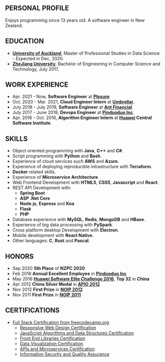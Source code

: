 ## PERSONAL PROFILE

Enjoys programming since 13 years old. A software engineer in New Zealand.

## EDUCATION

* **[University of Auckland](https://www.auckland.ac.nz/en.html)**, Master of Professional Studies in Data Science - Expected in Dec, 2020.
* **[ZheJiang University](http://www.zju.edu.cn/)**, Bachelor of Engineering in Computer Science and Technology, July 2017.

## WORK EXPERIENCE

* Apr. 2021 - Now, **Software Engineer** at **[Plexure](https://www.plexure.com/)**.
* Oct. 2020 - Mar. 2021, **Cloud Engineer Intern** at **[Umbrellar](https://www.umbrellar.com/)**.
* July 2018 - July 2019, **Software Engineer** at **[Ant Financial](https://en.wikipedia.org/wiki/Ant_Financial)**.
* July 2017 - June 2018, **Devops Engineer** at **[Pinduoduo Inc](https://en.wikipedia.org/wiki/Pinduoduo)**.
* Apr. 2016 - Oct. 2016, **Algorithm Engineer Intern** at **[Huawei](https://en.wikipedia.org/wiki/Huawei) Central Software Institute**.

## SKILLS

* Object oriented programming with **Java**, **C++** and **C#**.
* Script programming with **Python** and **Bash**.
* Experience of cloud services such **AWS** and **Azure**.
* Experience of deploying reproducible intrastructure with **Terraform**.
* **Docker** related skills.
* Experience of **Microservice Architecture**.
* Web Frontend Development with **HTML5**, **CSS5**, **Javascript** and **React**.
* REST API Development with:
  * **Spring Boot**
  * **ASP .Net Core**
  * **Node.js**, **Express** and **Koa**
  * **Flask**
  * **PHP**
* Database experience with **MySQL**, **Redis**, **MongoDB** and **HBase**.
* Experience of big data processing with **PySpark**.
* Cross platform desktop Development with **Electron**.
* Mobile development with **React Native**.
* Other languages: **C**, **Rust** and **Pascal**.

## HONORS

  * Sep 2020 **5th Place** of **NZPC 2020**
  * Feb 2018 **Annual Excellent Employee** in **[Pinduoduo Inc](https://en.wikipedia.org/wiki/Pinduoduo)**
  * May 2016 **[Huawei Software Elite Challenge 2016](https://codecraft.huawei.com/)**, **Top 32** in **China**
  * Apr 2012 **China Silver Medal** in **[APIO 2012](http://apio-olympiad.org/)**
  * Nov 2012 **First Prize** in **[NOIP 2012](http://www.noi.cn/)**
  * Nov 2011 **First Prize** in **[NOIP 2011](http://www.noi.cn/)**

## CERTIFICATIONS

  * [Full Stack Certification from freecodecamp.org](/images/free-code-camp/full-stack.png)
    * [Responsive Web Design Certification](/images/free-code-camp/responsive-web-design.png)
    * [JavaScript Algorithms and Data Structures Certification](/images/free-code-camp/javascript-algorithms-and-data-structures.png)
    * [Front End Libraries Certification](/images/free-code-camp/front-end-libraries.png)
    * [Data Visualization Certification](/images/free-code-camp/data-visualization.png)
    * [APIs and Microservices Certification](/images/free-code-camp/apis-and-microservices.png)
    * [Information Security and Quality Assurance](/images/free-code-camp/information-security-and-quality-assurance.png)
